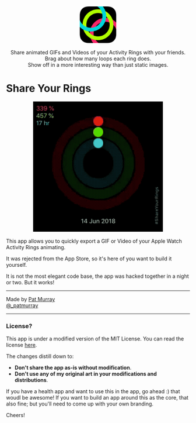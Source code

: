 <p align="center">
  <img width="100px" src="icon.png">
</p>



<p align="center">
Share animated GIFs and Videos of your Activity Rings with your friends.<br/>
Brag about how many loops each ring does.<br/>
Show off in a more interesting way than just static images.<br/>
</p>

 
# Share Your Rings

<p align="center">
  <img src="example.gif">
</p>

This app allows you to quickly export a GIF or Video of your Apple Watch Activity Rings animating. 

It was rejected from the App Store, so it's here of you want to build it yourself. 


It is not the most elegant code base, the app was hacked together in a night or two. But it works! 


----

Made by [Pat Murray](https://patmurray.co)   
[@\_patmurray](https://twitter.com/_patmurray)

----

### License?

This app is under a modified version of the MIT License. You can read the license [here](LICENSE).

The changes distill down to: 
- **Don't share the app as-is without modification**. 
- **Don't use any of my original art in your modifications and distributions**.

If you have a health app and want to use this in the app, go ahead :) that woudl be awesome! If you want to build an app around this as the core, that also fine; but you'll need to come up with your own branding. 

Cheers!

